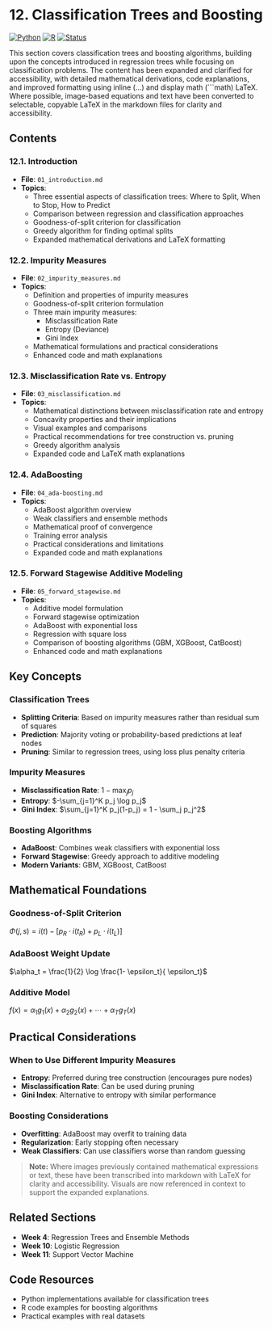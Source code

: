 # 12. Classification Trees and Boosting

[![Python](https://img.shields.io/badge/Python-3.8+-blue.svg)](https://www.python.org/)
[![R](https://img.shields.io/badge/R-4.0+-green.svg)](https://www.r-project.org/)
[![Status](https://img.shields.io/badge/Status-Complete-brightgreen.svg)](https://github.com/darinz/Statistical-Learning)

This section covers classification trees and boosting algorithms, building upon the concepts introduced in regression trees while focusing on classification problems. The content has been expanded and clarified for accessibility, with detailed mathematical derivations, code explanations, and improved formatting using inline ($`...`$) and display math (```math) LaTeX. Where possible, image-based equations and text have been converted to selectable, copyable LaTeX in the markdown files for clarity and accessibility.

## Contents

### 12.1. Introduction
- **File**: `01_introduction.md`
- **Topics**:
  - Three essential aspects of classification trees: Where to Split, When to Stop, How to Predict
  - Comparison between regression and classification approaches
  - Goodness-of-split criterion for classification
  - Greedy algorithm for finding optimal splits
  - Expanded mathematical derivations and LaTeX formatting

### 12.2. Impurity Measures
- **File**: `02_impurity_measures.md`
- **Topics**:
  - Definition and properties of impurity measures
  - Goodness-of-split criterion formulation
  - Three main impurity measures:
    - Misclassification Rate
    - Entropy (Deviance)
    - Gini Index
  - Mathematical formulations and practical considerations
  - Enhanced code and math explanations

### 12.3. Misclassification Rate vs. Entropy
- **File**: `03_misclassification.md`
- **Topics**:
  - Mathematical distinctions between misclassification rate and entropy
  - Concavity properties and their implications
  - Visual examples and comparisons
  - Practical recommendations for tree construction vs. pruning
  - Greedy algorithm analysis
  - Expanded code and LaTeX math explanations

### 12.4. AdaBoosting
- **File**: `04_ada-boosting.md`
- **Topics**:
  - AdaBoost algorithm overview
  - Weak classifiers and ensemble methods
  - Mathematical proof of convergence
  - Training error analysis
  - Practical considerations and limitations
  - Expanded code and math explanations

### 12.5. Forward Stagewise Additive Modeling
- **File**: `05_forward_stagewise.md`
- **Topics**:
  - Additive model formulation
  - Forward stagewise optimization
  - AdaBoost with exponential loss
  - Regression with square loss
  - Comparison of boosting algorithms (GBM, XGBoost, CatBoost)
  - Enhanced code and math explanations

## Key Concepts

### Classification Trees
- **Splitting Criteria**: Based on impurity measures rather than residual sum of squares
- **Prediction**: Majority voting or probability-based predictions at leaf nodes
- **Pruning**: Similar to regression trees, using loss plus penalty criteria

### Impurity Measures
- **Misclassification Rate**: $`1 - \max_j p_j`$
- **Entropy**: $`-\sum_{j=1}^K p_j \log p_j`$
- **Gini Index**: $`\sum_{j=1}^K p_j(1-p_j) = 1 - \sum_j p_j^2`$

### Boosting Algorithms
- **AdaBoost**: Combines weak classifiers with exponential loss
- **Forward Stagewise**: Greedy approach to additive modeling
- **Modern Variants**: GBM, XGBoost, CatBoost

## Mathematical Foundations

### Goodness-of-Split Criterion
$`\Phi(j,s) = i(t) - \big [ p_R \cdot i(t_R) + p_L \cdot i(t_L) \big ]`$

### AdaBoost Weight Update
$`\alpha_t = \frac{1}{2} \log \frac{1- \epsilon_t}{ \epsilon_t}`$

### Additive Model
$`f(x) = \alpha_1 g_1(x) + \alpha_2 g_2(x) + \cdots + \alpha_T g_T(x)`$

## Practical Considerations

### When to Use Different Impurity Measures
- **Entropy**: Preferred during tree construction (encourages pure nodes)
- **Misclassification Rate**: Can be used during pruning
- **Gini Index**: Alternative to entropy with similar performance

### Boosting Considerations
- **Overfitting**: AdaBoost may overfit to training data
- **Regularization**: Early stopping often necessary
- **Weak Classifiers**: Can use classifiers worse than random guessing

> **Note:** Where images previously contained mathematical expressions or text, these have been transcribed into markdown with LaTeX for clarity and accessibility. Visuals are now referenced in context to support the expanded explanations.

## Related Sections
- **Week 4**: Regression Trees and Ensemble Methods
- **Week 10**: Logistic Regression
- **Week 11**: Support Vector Machine

## Code Resources
- Python implementations available for classification trees
- R code examples for boosting algorithms
- Practical examples with real datasets
